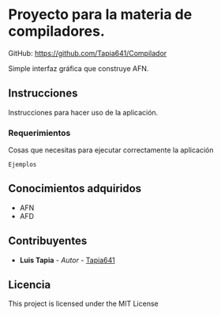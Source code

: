 # Proyecto para la materia de compiladores.
GitHub:     https://github.com/Tapia641/Compilador

Simple interfaz gráfica que construye AFN.

## Instrucciones

Instrucciones para hacer uso de la aplicación.

### Requerimientos

Cosas que necesitas para ejecutar correctamente la aplicación

```
Ejemplos
```
## Conocimientos adquiridos

* AFN
* AFD

## Contribuyentes

* **Luis Tapia** - *Autor* - [Tapia641](https://github.com/Tapia641)

## Licencia

This project is licensed under the MIT License
